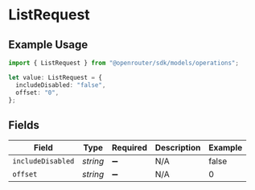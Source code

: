 # ListRequest

## Example Usage

```typescript
import { ListRequest } from "@openrouter/sdk/models/operations";

let value: ListRequest = {
  includeDisabled: "false",
  offset: "0",
};
```

## Fields

| Field              | Type               | Required           | Description        | Example            |
| ------------------ | ------------------ | ------------------ | ------------------ | ------------------ |
| `includeDisabled`  | *string*           | :heavy_minus_sign: | N/A                | false              |
| `offset`           | *string*           | :heavy_minus_sign: | N/A                | 0                  |